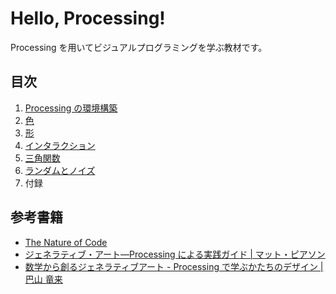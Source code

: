 # Hello, Processing!

Processing を用いてビジュアルプログラミングを学ぶ教材です。

## 目次

1. [Processing の環境構築](https://github.com/fuller-kport/hello-processing/blob/main/01-setup/README.md)
1. [色](https://github.com/fuller-kport/hello-processing/blob/main/02-colors/README.md)
1. [形](https://github.com/fuller-kport/hello-processing/blob/main/03-shapes/README.md)
1. [インタラクション](https://github.com/fuller-kport/hello-processing/blob/main/04-interaction/README.md)
1. [三角関数](https://github.com/fuller-kport/hello-processing/blob/main/05-trigonometric-function/README.md)
1. [ランダムとノイズ](https://github.com/fuller-kport/hello-processing/blob/main/06-randomness-and-noise/README.md)
1. 付録

## 参考書籍

- [The Nature of Code](https://natureofcode.com/book/)
- [ジェネラティブ・アート―Processing による実践ガイド | マット・ピアソン](https://www.amazon.co.jp/dp/4861009634)
- [数学から創るジェネラティブアート - Processing で学ぶかたちのデザイン | 巴山 竜来](https://www.amazon.co.jp/dp/4297104636)
